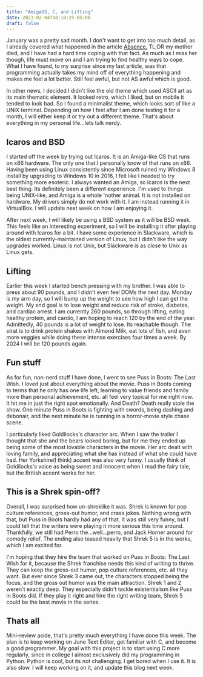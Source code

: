 ```yaml
---
title: "AmigaOS, C, and Lifting"
date: 2023-02-04T18:18:25-05:00
draft: false
---
```

  January was a pretty sad month. I don't want to get into too much detail, as I already covered what happened in the article [Absence.](/post/absence) TL;DR my mother died, and I have had a hard time coping with that fact. As much as I miss her though, life must move on and I am trying to find healthy ways to cope. What I have found, to my surprise since my last article, was that programming actually takes my mind off of everything happening and makes me feel a lot better. Still feel awful, but not AS awful which is good.   
  

  
  In other news, I decided I didn't like the old theme which used ASCII art as its main thematic element. It looked retro, which I liked, but on mobile it tended to look bad. So I found a minimalist theme, which looks sort of like a UNIX terminal. Depending on how I feel after I am done testing it for a month, I will either keep it or try out a different theme. That's about everything in my personal life...lets talk nerdy.  
  

  
## Icaros and BSD
  


  
  I started off the week by trying out Icaros. It is an Amiga-like OS that runs on x86 hardware. The only one that I personally know of that runs on x86. Having been using Linux consistently since Microsoft ruined my Windows 8 install by upgrading to Windows 10 in 2016, I felt like I needed to try something more esoteric. I always wanted an Amiga, so Icaros is the next best thing. Its definitely been a different experience. I'm used to things being UNIX-like, and Amiga is a whole 'nother animal. It is not installed on hardware. My drivers simply do not work with it. I am instead running it in VirtualBox. I will update next week on how I am enjoying it.   
  

  
  After next week, I will likely be using a BSD system as it will be BSD week. This  feels like an interesting experiment, so I will be installing it after playing around with Icaros for a bit. I have some experience in Slackware, which is the oldest currently-maintained version of Linux, but I didn't like the way upgrades worked. Linux is not Unix, but Slackware is as close to Unix as Linux gets.  
  

  
## Lifting
  

  
  Earlier this week I started bench pressing with my brother. I was able to press about 90 pounds, and I didn't even feel DOMs the next day. Monday is my arm day, so I will bump up the weight to see how high I can get the weight. My end goal is to lose weight and reduce risk of stroke, diabetes, and cardiac arrest. I am currently 260 pounds, so through lifting, eating healthy protein, and cardio, I am hoping to reach 120 by the end of the year. Admittedly, 40 pounds is a lot of weight to lose. Its reachable though. The strat is to drink protein shakes with Almond Milk, eat lots of fish, and even more veggies while doing these intense exercises four times a week. By 2024 I will be 120 pounds again.  
  

  
## Fun stuff


  
  As for fun, non-nerd stuff I have done, I went to see Puss in Boots: The Last Wish. I loved just about everything about the movie. Puss in Boots coming to terms that he only has one life left, learning to value friends and family more than personal achievement, etc. all feel very topical for me right now. It hit me in just the right spot emotionally. And Death? Death really stole the show. One minute Puss in Boots is fighting with swords, being dashing and debonair, and the next minute he is running in a horror-movie style chase scene.  
  

  
  I particularly liked Goldilocks's character arc. When I saw the trailer I thought that she and the bears looked boring, but for me they ended up being some of the most lovable characters in the movie. Her arc dealt with loving family, and appreciating what she has instead of what she could have had. Her Yorkshire(I think) accent was also very funny. I usually think of Goldilocks's voice as being sweet and innocent when I read the fairy tale, but the British accent works for her.   
  

  
## This is a Shrek spin-off?
  

  
  Overall, I was surprised how un-shreklike it was. Shrek is known for pop culture references, gross-out humor, and crass jokes. Nothing wrong with that, but Puss in Boots hardly had any of that. It was still very funny, but I could tell that the writers were playing it more serious this time around. Thankfully, we still had Perro the...well...perro, and Jack Horner around for comedy relief. The ending also teased heavily that Shrek 5 is in the works, which I am excited for.  
  

  
  I'm hoping that they hire the team that worked on Puss in Boots: The Last Wish for it, because the Shrek franchise needs this kind of writing to thrive. They can keep the gross-out humor, pop culture references, etc. all they want. But ever since Shrek 3 came out, the characters stopped being the focus, and the gross out humor was the main attraction. Shrek 1 and 2 weren't exactly deep. They especially didn't tackle existentialism like Puss in Boots did. If they play it right and hire the right writing team, Shrek 5 could be the best movie in the series.   
  

  
## Thats all
  

  
  Mini-review aside, that's pretty much everything I have done this week. The plan is to keep working on June Text Editor, get familiar with C, and become a good programmer. My goal with this project is to start using C more regularly, since in college I almost exclusively did my programming in Python. Python is cool, but its not challenging. I get bored when I use it. It is also slow. I will keep working on it, and update this blog next week.  
